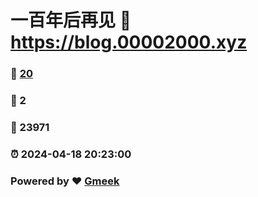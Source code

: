 # 一百年后再见 :link: https://blog.00002000.xyz 
### :page_facing_up: [20](https://blog.00002000.xyz/tag.html) 
### :speech_balloon: 2 
### :hibiscus: 23971 
### :alarm_clock: 2024-04-18 20:23:00 
### Powered by :heart: [Gmeek](https://github.com/Meekdai/Gmeek)
